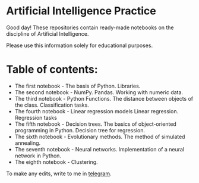 # Artificial Intelligence Practice
Good day! These repositories contain ready-made notebooks on the discipline of Artificial Intelligence. 

Please use this information solely for educational purposes.
 

# Table of contents:

- The first notebook - The basis of Python. Libraries.
- The second notebook - NumPy. Pandas. Working with numeric data.
- The third notebook - Python Functions. The distance between objects of the class. Classification tasks. 
- The fourth notebook - Linear regression models Linear regression. Regression tasks
- The fifth notebook - Decision trees. The basics of object-oriented programming in Python. Decision tree for regression. 
- The sixth notebook - Evolutionary methods. The method of simulated annealing. 
- The seventh notebook - Neural networks. Implementation of a neural network in Python. 
- The eighth notebook - Clustering. 

To make any edits, write to me in [telegram](https://t.me/directorpg).


